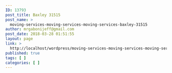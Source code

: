 ```yaml
---
ID: 13793
post_title: Baxley 31515
post_name: >
  moving-services-moving-services-moving-services-baxley-31515
author: mrgabonijeff@gmail.com
post_date: 2018-03-28 01:51:55
layout: page
link: >
  http://localhost/wordpress/moving-services-moving-services-moving-services-baxley-31515/
published: true
tags: [ ]
categories: [ ]
---
```

